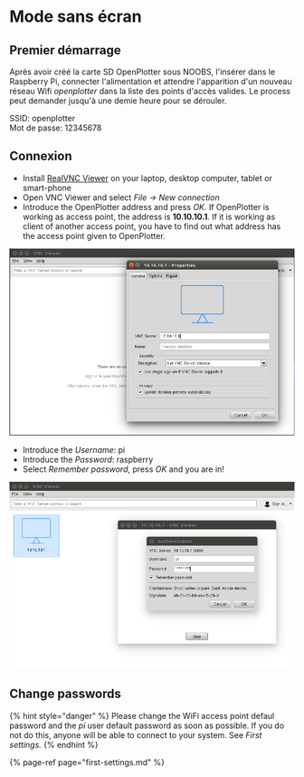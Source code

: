 # Mode sans écran

## Premier démarrage

Après avoir créé la carte SD OpenPlotter sous NOOBS, l'insérer dans le Raspberry Pi, connecter l'alimentation et attendre l'apparition d'un nouveau réseau Wifi _openplotter_ dans la liste des points d'accès valides. Le process peut demander jusqu'à une demie heure pour se dérouler.

SSID: openplotter  
Mot de passe: 12345678

## Connexion

* Install [RealVNC Viewer](https://www.realvnc.com/en/connect/download/viewer/) on your laptop, desktop computer, tablet or smart-phone
* Open VNC Viewer and select _File -&gt; New connection_
* Introduce the OpenPlotter address and press _OK._ If OpenPlotter is working as access point, the address is **10.10.10.1**_._ If it is working as client of another access point, you have to find out what address has the access point given to OpenPlotter.

![](../.gitbook/assets/vnc_client1.png)

* Introduce the _Username_: pi
* Introduce the _Password_: raspberry
* Select _Remember password_, press _OK_ and you are in!

![](../.gitbook/assets/vnc_client2.png)

## Change passwords

{% hint style="danger" %}
Please change the WiFi access point defaul password and the _pi_ user default password as soon as possible. If you do not do this, anyone will be able to connect to your system. See _First settings._
{% endhint %}

{% page-ref page="first-settings.md" %}



